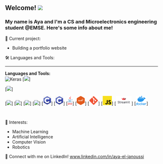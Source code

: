 ## Welcome! <img src="https://media.giphy.com/media/hvRJCLFzcasrR4ia7z/giphy.gif" width="40px">

### My name is Aya and I'm a CS and Microelectronics engineering student @EMSE. Here's some info about me!

🔭 Current project:
- Building a portfolio website

🛠️ Languages and Tools:

---

**Languages and Tools:**  
![Keras]([image_path](https://github.com/CodingAya/CodingAya/keras.png))
[<code><img height="30" src="https://github.com/CodingAya/CodingAya/master/python.png" ></code>]


[<code><img height="30" src="https://github.com/CodingAya/CodingAya/assets/81169209/6793e746-1f2a-40fd-9af1-ec4478794e52"></code>]

[<code><img height="30" src="https://github.com/CodingAya/CodingAya/master/tensorflow.png"></code>]
[<code><img height="30" src="https://github.com/CodingAya/CodingAya/master/keras.png"></code>]
[<code><img height="30" src="https://github.com/CodingAya/CodingAya/master/scikit_learn.png "></code>]
[<code><img height="30" src="[https://github.com/CodingAya/CodingAya/master/C++.png](https://github.com/CodingAya/CodingAya/blob/main/C%2B%2B.png)?raw=true"></code>]
[<code><img height="30" src="https://github.com/CodingAya/CodingAya/blob/master/C.png?raw=true"></code>]
[<code><img height="30" src="https://github.com/CodingAya/CodingAya/blob/master/C.png?raw=true"></code>]
[<code><img height="30" src="https://github.com/CodingAya/CodingAya/blob/master/Java.png?raw=true"></code>]
[<code><img height="30" src="https://github.com/CodingAya/CodingAya/blob/master/spark.png?raw=true"></code>]
[<code><img height="30" src="https://github.com/CodingAya/CodingAya/blob/master/git.png?raw=true" ></code>]
[<code><img height="30" src="https://github.com/CodingAya/CodingAya/blob/master/js.png?raw=true" ></code>]
[<code><img height="30" src="https://github.com/CodingAya/CodingAya/blob/master/streamlit.png?raw=true" ></code>]
[<code><img height="30" src="https://github.com/CodingAya/CodingAya/blob/master/docker.png?raw=true" ></code>]

<br/>

🌱 Interests:

- Machine Learning
- Artificial Intelligence
- Computer Vision
- Robotics

💬 Connect with me on LinkedIn! www.linkedin.com/in/aya-el-janoussi

<br/>
